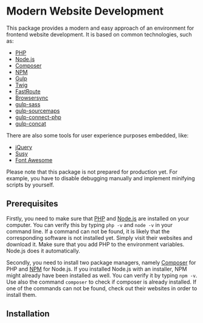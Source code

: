 # Modern Website Development

This package provides a modern and easy approach of an environment for frontend website development. It is based on common technologies, such as:

- [PHP](https://secure.php.net/)
- [Node.js](https://nodejs.org/)
- [Composer](https://getcomposer.org/)
- [NPM](https://www.npmjs.com/)
- [Gulp](http://gulpjs.com/)
- [Twig](http://twig.sensiolabs.org/)
- [FastRoute](https://github.com/nikic/FastRoute)
- [Browsersync](https://www.browsersync.io/)
- [gulp-sass](https://github.com/dlmanning/gulp-sass)
- [gulp-sourcemaps](https://github.com/floridoo/gulp-sourcemaps)
- [gulp-connect-php](https://github.com/micahblu/gulp-connect-php)
- [gulp-concat](https://github.com/contra/gulp-concat)

There are also some tools for user experience purposes embedded, like:

- [jQuery](https://jquery.com/)
- [Susy](http://susy.oddbird.net/)
- [Font Awesome](http://fontawesome.io/)

Please note that this package is not prepared for production yet. For example, you have to disable debugging manually and implement minifying scripts by yourself.

## Prerequisites

Firstly, you need to make sure that [PHP](https://secure.php.net/) and [Node.js](https://nodejs.org/) are installed on your computer. You can verify this by typing `php -v` and `node -v` in your command line. If a command can not be found, it is likely that the corresponding software is not installed yet. Simply visit their websites and download it. Make sure that you add PHP to the environment variables. Node.js does it automatically.

Secondly, you need to install two package managers, namely [Composer](https://getcomposer.org/) for PHP and [NPM](https://www.npmjs.com/) for Node.js. If you installed Node.js with an installer, NPM might already have been installed as well. You can verify it by typing `npm -v`. Use also the command `composer` to check if composer is already installed. If one of the commands can not be found, check out their websites in order to install them.

## Installation